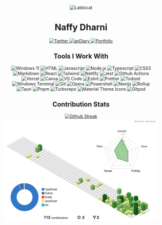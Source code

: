 <p align="center">
  <img src="https://octodex.github.com/images/labtocat.png" alt="Labtocat" width=200 height=200 />
</p>

<h1 align="center">Naffy Dharni</h1>

<p align="center">
  <a href="https://twitter.com/dharni_naffy?t=dRcl2t5B9ki07Qs0v6vnyw&s=09">
    <img src="https://img.shields.io/badge/Twitter-1DA1F2?style=for-the-badge&logo=Twitter&logoColor=white" alt="Twitter" />
  </a>
  <a href="https://andiary.tk">
    <img src="https://img.shields.io/badge/&%20anDiary-yellow?style=for-the-badge" alt="anDiary" />
  </a>
  <a href="https://naffydharni.tk">
    <img src="https://shields.io/badge/Portfolio-blueviolet?logo=Bitrise&style=for-the-badge" alt="Portfolio" />
  </a>
</p>

<h2 align="center">Tools I Work With</h2>

<p align="center">
  <img src="https://img.shields.io/badge/Windows%2011-0078D6?style=for-the-badge&logo=windows&logoColor=white" alt="Windows 11" />
  <img src="https://img.shields.io/badge/HTML5-E34F26?style=for-the-badge&logo=html5&logoColor=white" alt="HTML" />
  <img src="https://img.shields.io/badge/JavaScript-F7DF1E?style=for-the-badge&logo=JavaScript&logoColor=black" alt="Javascript" />
  <img src="https://img.shields.io/badge/Node.js-339933?style=for-the-badge&logo=nodedotjs&logoColor=white" alt="Node.js" />
  <img src="https://img.shields.io/badge/TypeScript-007ACC?style=for-the-badge&logo=typescript&logoColor=white" alt="Typescript" />
  <img src="https://img.shields.io/badge/CSS3-1572B6?style=for-the-badge&logo=css3&logoColor=white" alt="CSS3" />
  <img src="https://img.shields.io/badge/Markdown-000000?style=for-the-badge&logo=markdown&logoColor=white" alt="Markdown" />
  <img src="https://img.shields.io/badge/React-20232A?style=for-the-badge&logo=react&logoColor=61DAFB" alt="React" />
  <img src="https://img.shields.io/badge/Tailwind_CSS-38B2AC?style=for-the-badge&logo=tailwind-css&logoColor=white" alt="Tailwind" />
  <img src="https://img.shields.io/badge/Netlify-00C7B7?style=for-the-badge&logo=netlify&logoColor=white" alt="Netlify" />
  <img src="https://img.shields.io/badge/Jest-C21325?style=for-the-badge&logo=jest&logoColor=white" alt="Jest" />
  <img src="https://img.shields.io/badge/GitHub_Actions-2088FF?style=for-the-badge&logo=github-actions&logoColor=white" alt="Github Actions" />
  <img src="https://img.shields.io/badge/Vercel-000000?style=for-the-badge&logo=vercel&logoColor=white" alt="Vercel" />
  <img src="https://img.shields.io/badge/Canva-%2300C4CC.svg?&style=for-the-badge&logo=Canva&logoColor=white" alt="Canva" />
  <img src="https://img.shields.io/badge/Visual_Studio_Code-0078D4?style=for-the-badge&logo=visual%20studio%20code&logoColor=white" alt="VS Code" />
  <img src="https://img.shields.io/badge/eslint-3A33D1?style=for-the-badge&logo=eslint&logoColor=white" alt="Eslint" />
  <img src="https://img.shields.io/badge/prettier-1A2C34?style=for-the-badge&logo=prettier&logoColor=F7BA3E" alt="Prettier" />
  <img src="https://img.shields.io/badge/Todoist-E44332?style=for-the-badge&logo=todoist&logoColor=white" alt="Todoist" />
  <img src="https://img.shields.io/badge/windows%20terminal-4D4D4D?style=for-the-badge&logo=windows%20terminal&logoColor=white" alt="Windows Terminal" />
  <img src="https://img.shields.io/badge/GIT-E44C30?style=for-the-badge&logo=git&logoColor=white" alt="Git" />
  <img src="https://img.shields.io/badge/Opera-FF1B2D?style=for-the-badge&logo=Opera&logoColor=white" alt="Opera" />
  <img src="https://img.shields.io/badge/powershell-5391FE?style=for-the-badge&logo=powershell&logoColor=white" alt="Powershell" />
  <img src="https://img.shields.io/badge/next.js-000000?style=for-the-badge&logo=nextdotjs&logoColor=white" alt="Nextjs" />
  <img src="https://img.shields.io/badge/rollup-EC4A3F?style=for-the-badge&logo=rollup.js&logoColor=white" alt="Rollup" />
  <img src="https://img.shields.io/badge/Tauri-orange?style=for-the-badge&logo=Tauri&logoColor=white" alt="Tauri" />
  <img src="https://img.shields.io/badge/Pnpm-F37623?style=for-the-badge&logo=pnpm&logoColor=white" alt="Pnpm" />
  <img src="https://img.shields.io/badge/Turborepo-EF4444?logo=turborepo&logoColor=fff&style=for-the-badge" alt="Turborepo" />
  <img src="https://img.shields.io/badge/Material%20Design%20Icons-2196F3?logo=materialdesignicons&logoColor=fff&style=for-the-badge" alt="Material Theme Icons" />
  <img src="https://img.shields.io/badge/Gitpod-orange?logo=gitpod&logoColor=fff&style=for-the-badge" alt="Gitpod" />
</p>

<h2 align="center">Contribution Stats</h2>

<p align="center">
  <a href="https://git.io/streak-stats">
    <img src="https://github-readme-streak-stats.herokuapp.com?user=knownasnaffy&theme=vue&hide_border=true" alt="Github Streak" />
  </a>

  <img src="./profile-3d-contrib/profile-green-animate.svg" alt="Contribution Stats" width=600 height="auto" />
</p>

